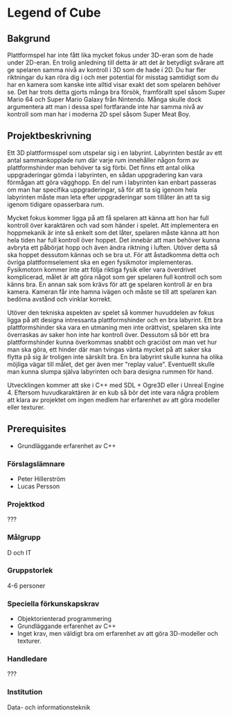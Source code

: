 # Legend of Cube

## Bakgrund
Plattformspel har inte fått lika mycket fokus under 3D-eran som de hade under 2D-eran. En trolig anledning till detta är att det är betydligt svårare att ge spelaren samma nivå av kontroll i 3D som de hade i 2D. Du har fler riktningar du kan röra dig i och mer potential för misstag samtidigt som du har en kamera som kanske inte alltid visar exakt det som spelaren behöver se. Det har trots detta gjorts många bra försök, framförallt spel såsom Super Mario 64 och Super Mario Galaxy från Nintendo. Många skulle dock argumentera att man i dessa spel fortfarande inte har samma nivå av kontroll som man har i moderna 2D spel såsom Super Meat Boy. 

## Projektbeskrivning
Ett 3D plattformsspel som utspelar sig i en labyrint. Labyrinten består av ett antal sammankopplade rum där varje rum innehåller någon form av plattformshinder man behöver ta sig förbi. Det finns ett antal olika uppgraderingar gömda i labyrinten, en sådan uppgradering kan vara förmågan att göra vägghopp. En del rum i labyrinten kan enbart passeras om man har specifika uppgraderingar, så för att ta sig igenom hela labyrinten måste man leta efter uppgraderingar som tillåter än att ta sig igenom tidigare opasserbara rum.

Mycket fokus kommer ligga på att få spelaren att känna att hon har full kontroll över karaktären och vad som händer i spelet. Att implementera en hoppmekanik är inte så enkelt som det låter, spelaren måste känna att hon hela tiden har full kontroll över hoppet. Det innebär att man behöver kunna avbryta ett påbörjat hopp och även ändra riktning i luften. Utöver detta så ska hoppet dessutom kännas och se bra ut. För att åstadkomma detta och övriga plattformselement ska en egen fysikmotor implementeras. Fysikmotorn kommer inte att följa riktiga fysik eller vara överdrivet komplicerad, målet är att göra något som ger spelaren full kontroll och som känns bra. En annan sak som krävs för att ge spelaren kontroll är en bra kamera. Kameran får inte hamna ivägen och måste se till att spelaren kan bedöma avstånd och vinklar korrekt.

Utöver den tekniska aspekten av spelet så kommer huvuddelen av fokus ligga på att designa intressanta plattformshinder och en bra labyrint. Ett bra plattformshinder ska vara en utmaning men inte orättvist, spelaren ska inte överraskas av saker hon inte har kontroll över. Dessutom så bör ett bra plattformshinder kunna överkommas snabbt och graciöst om man vet hur man ska göra, ett hinder där man tvingas vänta mycket på att saker ska flytta på sig är troligen inte särskilt bra. En bra labyrint skulle kunna ha olika möjliga vägar till målet, det ger även mer "replay value". Eventuellt skulle man kunna slumpa själva labyrinten och bara designa rummen för hand.

Utvecklingen kommer att ske i C++ med SDL + Ogre3D eller i Unreal Engine 4. Eftersom huvudkaraktären är en kub så bör det inte vara några problem att klara av projektet om ingen medlem har erfarenhet av att göra modeller eller texturer.

## Prerequisites
- Grundläggande erfarenhet av C++

### Förslagslämnare
- Peter Hillerström
- Lucas Persson

### Projektkod
???

### Målgrupp
D och IT

### Gruppstorlek
4-6 personer

### Speciella förkunskapskrav
- Objektorienterad programmering
- Grundläggande erfarenhet av C++
- Inget krav, men väldigt bra om erfarenhet av att göra 3D-modeller och texturer.

### Handledare
???

### Institution
Data- och informationsteknik
